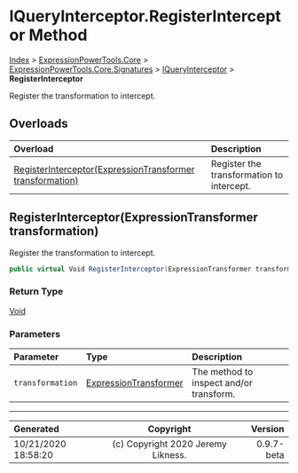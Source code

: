 ﻿# IQueryInterceptor.RegisterInterceptor Method

[Index](../index.md) > [ExpressionPowerTools.Core](ExpressionPowerTools.Core.a.md) > [ExpressionPowerTools.Core.Signatures](ExpressionPowerTools.Core.Signatures.n.md) > [IQueryInterceptor](ExpressionPowerTools.Core.Signatures.IQueryInterceptor.i.md) > **RegisterInterceptor**

Register the transformation to intercept.

## Overloads

| Overload | Description |
| :-- | :-- |
| [RegisterInterceptor(ExpressionTransformer transformation)](#registerinterceptorexpressiontransformer-transformation) | Register the transformation to intercept. |
## RegisterInterceptor(ExpressionTransformer transformation)

Register the transformation to intercept.

```csharp
public virtual Void RegisterInterceptor(ExpressionTransformer transformation)
```

### Return Type

 [Void](https://docs.microsoft.com/dotnet/api/system.void) 

### Parameters

| Parameter | Type | Description |
| :-- | :-- | :-- |
| `transformation` | [ExpressionTransformer](ExpressionPowerTools.Core.ExpressionTransformer.cs.md) | The method to inspect and/or transform. |



---

| Generated | Copyright | Version |
| :-- | :-: | --: |
| 10/21/2020 18:58:20 | (c) Copyright 2020 Jeremy Likness. | 0.9.7-beta |
